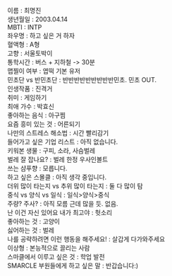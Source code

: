 이름 : 최명진   
생년월일 : 2003.04.14   
MBTI : INTP   
좌우명 : 하고 싶은 거 하자   
혈액형 : A형   
고향 : 서울토박이   
통학시간 : 버스 + 지하철 -> 30분   
맵찔이 여부 : 엽떡 기본 유저   
민초단 vs 반민초단 : 반반반반반반반반반민초. 민초 OUT.   
인생작품 : 진격거      
취미 : 게임하기   
최애 가수 : 박효신   
좋아하는 음식 : 아구찜   
요즘 흥미 있는 것 : 어른되기   
나만의 스트레스 해소법 : 시간 빨리감기   
들어가고 싶은 기업 리스트 : 아직 없습니다.   
키워본 생물 : 구피, 소라, 사슴벌레   
벌레 잘 잡나요? : 벌레 한정 우사인볼트   
쓰는 샴푸향 : 모릅니다.   
하고 싶은 스몰클 : 아직 생각 중입니다.      
더위 많이 타는지 vs 추위 많이 타는지 : 둘 다 많이 탐   
중식 vs 양식 vs 일식 : 일식>양식>중식   
주량? 주사? : 아직 모름 근데 많을 듯. 없음.   
난 이건 자신 있어요 내가 최고야 : 헛소리   
좋아하는 것 : 고양이   
싫어하는 것 : 벌레   
나를 공략하려면 이런 행동을 해주세요! : 살갑게 다가와주세요   
이상형 : 본능적으로 끌리는 사람   
스마클에서 이루고 싶은 것 : 학업 발전   
SMARCLE 부원들에게 하고 싶은 말 : 반갑습니다:)   
